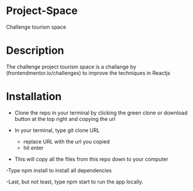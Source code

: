# Project-Space

Challenge tourism space

# Description 

The challenge project tourism space is a challange by (frontendmentor.io/challenges) to improve the techniques in Reactjs

# Installation

- Clone the repo in your terminal by clicking the green clone or download button at the top right and copying the url

- In your terminal, type git clone URL
  - replace URL with the url you copied
  - hit enter


- This will copy all the files from this repo down to your computer

-Type npm install to install all dependencies

-Last, but not least, type npm start to run the app locally.

